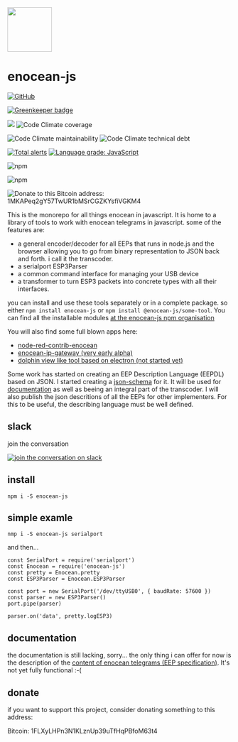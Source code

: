 <img src="resources/images/enocean-js-color.svg" width="100"/>

# enocean-js

[![GitHub](https://img.shields.io/github/license/enocean-js/enocean-js.svg)](https://github.com/enocean-js/enocean-js/blob/master/LICENSE.md)

[![Greenkeeper badge](https://badges.greenkeeper.io/enocean-js/enocean-js.svg)](https://greenkeeper.io/)

[![](https://travis-ci.org/enocean-js/enocean-js.svg?branch=master)](https://travis-ci.org/enocean-js/enocean-js)
![Code Climate coverage](https://img.shields.io/codeclimate/coverage/enocean-js/enocean-js.svg)

![Code Climate maintainability](https://img.shields.io/codeclimate/maintainability/enocean-js/enocean-js.svg)
![Code Climate technical debt](https://img.shields.io/codeclimate/tech-debt/enocean-js/enocean-js.svg)

[![Total alerts](https://img.shields.io/lgtm/alerts/g/enocean-js/enocean-js.svg?logo=lgtm&logoWidth=18)](https://lgtm.com/projects/g/enocean-js/enocean-js/alerts/)
[![Language grade: JavaScript](https://img.shields.io/lgtm/grade/javascript/g/enocean-js/enocean-js.svg?logo=lgtm&logoWidth=18)](https://lgtm.com/projects/g/enocean-js/enocean-js/context:javascript)

![npm](https://img.shields.io/npm/v/enocean-js.svg)

![npm](https://img.shields.io/npm/dt/enocean-js.svg)

![Donate to this Bitcoin address: 1MKAPeq2gY57TwUR1bMSrCGZKYsfiVGKM4](https://img.shields.io/static/v1?label=donate&message=1FLXyLHPn3N1KLznUp39uTfHqPBfoM63t4&color=orange&logo=bitcoin)

This is the monorepo for all things enocean in javascript. It is home to a library of tools to work with enocean telegrams in javascript.
some of the features are:

* a general encoder/decoder for all EEPs that runs in node.js and the browser allowing you to go from binary representation to JSON back and forth. i call it the transcoder.
* a serialport ESP3Parser
* a common command interface for managing your USB device
* a transformer to turn ESP3 packets into concrete types with all their interfaces.

you can install and use these tools separately or in a complete package. so either `npm install enocean-js` or `npm install @enocean-js/some-tool`.
You can find all the installable modules [at the enocean-js npm organisation](https://www.npmjs.com/settings/enocean-js/packages)


You will also find some full blown apps here:

* [node-red-contrib-enocean](packages/node-red-contrib-enocean)
* [enocean-ip-gateway (very early alpha)](packages/enocean-ip-gateway)
* [dolphin view like tool based on electron (not started yet)](packages/octopus-view)

Some work has started on creating an EEP Description Language (EEPDL) based on JSON. I started creating a [json-schema](https://github.com/enocean-js/enocean-js/tree/master/docs/schema) for it. It will be used for [documentation](resources/enocean-specification/Enocean%20Equipment%20Profiles) as well as beeing an integral part of the transcoder.
I will also publish the json descritions of all the EEPs for other implementers. For this to be useful, the describing language must be well defined.

## slack

join the conversation

[![join the conversation on slack](https://cdn.brandfolder.io/5H442O3W/as/pl546j-7le8zk-5guop3/Slack_RGB.png?height=64)](https://join.slack.com/t/enocean-js/shared_invite/enQtNTE0MzU2OTE1ODc2LTgzYTdhNDJkZWE3ZDk1MzVmYzk0NzcwZGVkMjNiMzg3MTU2MGNlNjEwYWVjNWNjYTcwZTNiOTdkZjk0NmYyOTU)

## install

    npm i -S enocean-js

## simple examle

    nmp i -S enocean-js serialport

and then...

    const SerialPort = require('serialport')
    const Enocean = require('enocean-js')
    const pretty = Enocean.pretty
    const ESP3Parser = Enocean.ESP3Parser

    const port = new SerialPort('/dev/ttyUSB0', { baudRate: 57600 })
    const parser = new ESP3Parser()
    port.pipe(parser)

    parser.on('data', pretty.logESP3)

## documentation

the documentation is still lacking, sorry... the only thing i can offer for now is the description of the [content of enocean telegrams (EEP specification)](https://enocean-js.github.io/enocean-js/?eep=a5-02-01). It's not yet fully functional :-(

## donate

if you want to support this project, consider donating something to this address:

Bitcoin: 1FLXyLHPn3N1KLznUp39uTfHqPBfoM63t4
